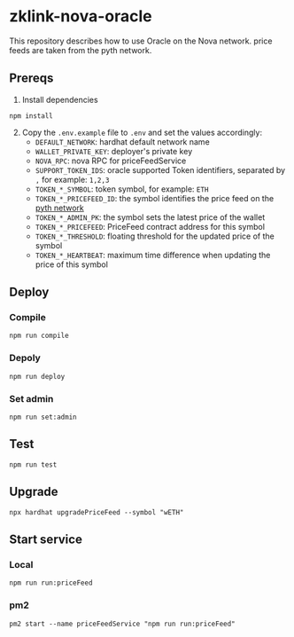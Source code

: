# zklink-nova-oracle
This repository describes how to use Oracle on the Nova network. price feeds are taken from the pyth network.

## Prereqs
1. Install dependencies
```shell
npm install
```
2. Copy the `.env.example` file to `.env` and set the values accordingly:
   - `DEFAULT_NETWORK`: hardhat default network name
   - `WALLET_PRIVATE_KEY`: deployer's private key
   - `NOVA_RPC`: nova RPC for priceFeedService
   - `SUPPORT_TOKEN_IDS`: oracle supported Token identifiers, separated by `,` for example: `1,2,3`
   - `TOKEN_*_SYMBOL`: token symbol, for example: `ETH`
   - `TOKEN_*_PRICEFEED_ID`: the symbol identifies the price feed on the [pyth network](https://pyth.network/price-feeds)
   - `TOKEN_*_ADMIN_PK`: the symbol sets the latest price of the wallet
   - `TOKEN_*_PRICEFEED`: PriceFeed contract address for this symbol
   - `TOKEN_*_THRESHOLD`: floating threshold for the updated price of the symbol
   - `TOKEN_*_HEARTBEAT`: maximum time difference when updating the price of this symbol

## Deploy
### Compile
```shell
npm run compile
```
### Depoly
```shell
npm run deploy
```
### Set admin
```shell
npm run set:admin
```

## Test
```shell
npm run test
```

## Upgrade
```shell
npx hardhat upgradePriceFeed --symbol "wETH"
```

## Start service
### Local
```shell
npm run run:priceFeed
```

### pm2
```shell
pm2 start --name priceFeedService "npm run run:priceFeed"
```